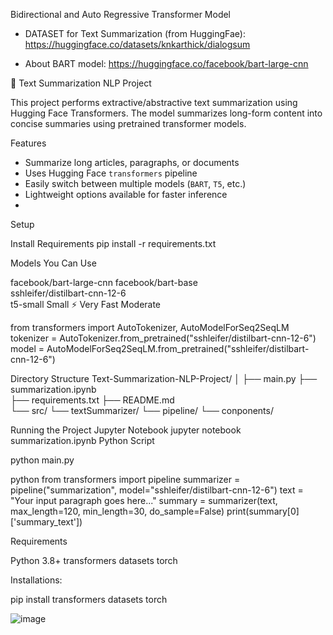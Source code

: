 Bidirectional and Auto Regressive Transformer Model

- DATASET for Text Summarization (from HuggingFae):
  https://huggingface.co/datasets/knkarthick/dialogsum

- About BART model:
  https://huggingface.co/facebook/bart-large-cnn


📝 Text Summarization NLP Project

This project performs extractive/abstractive text summarization using Hugging Face Transformers. The model summarizes long-form content into concise summaries using pretrained transformer models.

 Features

- Summarize long articles, paragraphs, or documents
- Uses Hugging Face `transformers` pipeline
- Easily switch between multiple models (`BART`, `T5`, etc.)
- Lightweight options available for faster inference
- 
Setup

Install Requirements
pip install -r requirements.txt

Models You Can Use

facebook/bart-large-cnn	
facebook/bart-base	
sshleifer/distilbart-cnn-12-6	
t5-small	Small	⚡ Very Fast	Moderate



from transformers import AutoTokenizer, AutoModelForSeq2SeqLM
tokenizer = AutoTokenizer.from_pretrained("sshleifer/distilbart-cnn-12-6")
model = AutoModelForSeq2SeqLM.from_pretrained("sshleifer/distilbart-cnn-12-6")

Directory Structure
Text-Summarization-NLP-Project/
│
├── main.py
├── summarization.ipynb           
├── requirements.txt
├── README.md                    
└── src/
    └── textSummarizer/
        └── pipeline/
        └── conponents/

Running the Project
Jupyter Notebook
jupyter notebook summarization.ipynb
Python Script

python main.py

python
from transformers import pipeline
summarizer = pipeline("summarization", model="sshleifer/distilbart-cnn-12-6")
text = "Your input paragraph goes here..."
summary = summarizer(text, max_length=120, min_length=30, do_sample=False)
print(summary[0]['summary_text'])

Requirements

Python 3.8+
transformers
datasets
torch

Installations:

pip install transformers datasets torch



![image](https://github.com/user-attachments/assets/64b9036b-0f5c-4455-ac3b-3ae6c89b3c39)

 
 
